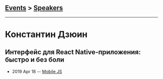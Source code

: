 ## [Events](../README.md) > [Speakers](../speakers.md)
---

# Константин Дзюин

## Интерфейс для React Native-приложения: быстро и без боли
- 2019 Apr 18 -- [Mobile JS](https://youtu.be/rZyLZrFjHa0)    
